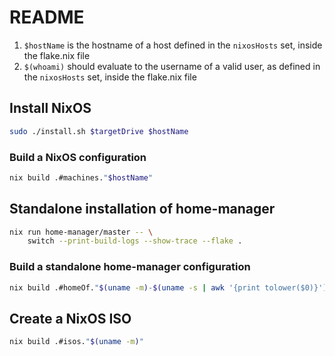 # README

 1. `$hostName` is the hostname of a host defined in the `nixosHosts` set,
    inside the flake.nix file
 2. `$(whoami)` should evaluate to the username of a valid user, as
    defined in the `nixosHosts` set, inside the flake.nix file

## Install NixOS

```bash
sudo ./install.sh $targetDrive $hostName
```

### Build a NixOS configuration

```bash
nix build .#machines."$hostName"
```


## Standalone installation of home-manager

```bash
nix run home-manager/master -- \
    switch --print-build-logs --show-trace --flake .
```

### Build a standalone home-manager configuration

```bash
nix build .#homeOf."$(uname -m)-$(uname -s | awk '{print tolower($0)}')"."$(whoami)"
```


## Create a NixOS ISO

```bash
nix build .#isos."$(uname -m)"
```
